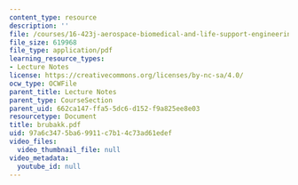 ```yaml
---
content_type: resource
description: ''
file: /courses/16-423j-aerospace-biomedical-and-life-support-engineering-spring-2006/97a6c3475ba69911c7b14c73ad61edef_brubakk.pdf
file_size: 619968
file_type: application/pdf
learning_resource_types:
- Lecture Notes
license: https://creativecommons.org/licenses/by-nc-sa/4.0/
ocw_type: OCWFile
parent_title: Lecture Notes
parent_type: CourseSection
parent_uid: 662ca147-ffa5-5dc6-d152-f9a825ee8e03
resourcetype: Document
title: brubakk.pdf
uid: 97a6c347-5ba6-9911-c7b1-4c73ad61edef
video_files:
  video_thumbnail_file: null
video_metadata:
  youtube_id: null
---
```

